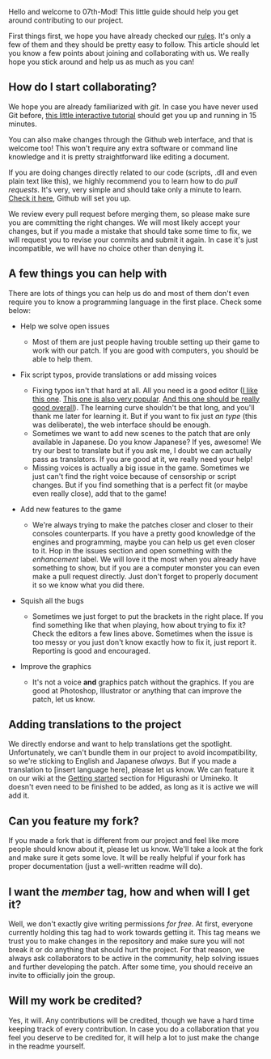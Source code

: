 Hello and welcome to 07th-Mod! This little guide should help you get around contributing to our project.

First things first, we hope you have already checked our [rules](https://github.com/07th-mod/guide/wiki/Rules). It's only a few of them and they should be pretty easy to follow.
This article should let you know a few points about joining and collaborating with us. We really hope you stick around and help us as much as you can!

## How do I start collaborating?

We hope you are already familiarized with *git*. In case you have never used Git before, [this little interactive tutorial](https://try.github.io/levels/1/challenges/1) should get you up and running in 15 minutes.

You can also make changes through the Github web interface, and that is welcome too! This won't require any extra software or command line knowledge and it is pretty straightforward like editing a document.

If you are doing changes directly related to our code (scripts, .dll and even plain text like this), we highly recommend you to learn how to do *pull requests*. It's very, very simple and should take only a minute to learn. [Check it here](https://help.github.com/articles/creating-a-pull-request/), Github will set you up.

We review every pull request before merging them, so please make sure you are committing the right changes. We will most likely accept your changes, but if you made a mistake that should take some time to fix, we will request you to revise your commits and submit it again. In case it's just incompatible, we will have no choice other than denying it.

## A few things you can help with

There are lots of things you can help us do and most of them don't even require you to know a programming language in the first place. Check some below:

* Help we solve open issues
    * Most of them are just people having trouble setting up their game to work with our patch. If you are good with computers, you should be able to help them.


* Fix script typos, provide translations or add missing voices
    * Fixing typos isn't that hard at all. All you need is a good editor ([I like this one](https://code.visualstudio.com/). [This one is also very popular](https://www.sublimetext.com/). [And this one should be really good overall](https://atom.io/)). The learning curve shouldn't be that long, and you'll thank me later for learning it. But if you want to fix just *an type* (this was deliberate), the web interface should be enough.
    * Sometimes we want to add new scenes to the patch that are only available in Japanese. Do you know Japanese? If yes, awesome! We try our best to translate but if you ask me, I doubt we can actually pass as translators. If you are good at it, we really need your help!
    * Missing voices is actually a big issue in the game. Sometimes we just can't find the right voice because of censorship or script changes. But if you find something that is a perfect fit (or maybe even really close), add that to the game!


* Add new features to the game
    * We're always trying to make the patches closer and closer to their consoles counterparts. If you have a pretty good knowledge of the engines and programming, maybe you can help us get even closer to it. Hop in the issues section and open something with the *enhancement* label. We will love it the most when you already have something to show, but if you are a computer monster you can even make a pull request directly. Just don't forget to properly document it so we know what you did there.


* Squish all the bugs
    * Sometimes we just forget to put the brackets in the right place. If you find something like that when playing, how about trying to fix it? Check the editors a few lines above. Sometimes when the issue is too messy or you just don't know exactly how to fix it, just report it. Reporting is good and encouraged.


* Improve the graphics
    * It's not a voice **and** graphics patch without the graphics. If you are good at Photoshop, Illustrator or anything that can improve the patch, let us know.

## Adding translations to the project

We directly endorse and want to help translations get the spotlight. Unfortunately, we can't bundle them in our project to avoid incompatibility, so we're sticking to English and Japanese *always*. But if you made a translation to [insert language here], please let us know. We can feature it on our wiki at the [Getting started](https://github.com/07th-mod/guide/wiki/Higurashi-Getting-started) section for Higurashi or Umineko. It doesn't even need to be finished to be added, as long as it is active we will add it.

## Can you feature my fork?

If you made a fork that is different from our project and feel like more people should know about it, please let us know. We'll take a look at the fork and make sure it gets some love. It will be really helpful if your fork has proper documentation (just a well-written readme will do).

## I want the *member* tag, how and when will I get it?

Well, we don't exactly give writing permissions *for free*. At first, everyone currently holding this tag had to work towards getting it. This tag means we trust you to make changes in the repository and make sure you will not break it or do anything that should hurt the project. For that reason, we always ask collaborators to be active in the community, help solving issues and further developing the patch. After some time, you should receive an invite to officially join the group.

## Will my work be credited?

Yes, it will. Any contributions will be credited, though we have a hard time keeping track of every contribution. In case you do a collaboration that you feel you deserve to be credited for, it will help a lot to just make the change in the readme yourself. 
